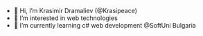 - 👋 Hi, I’m Krasimir Dramaliev (@Krasipeace)
- 👀 I’m interested in web technologies
- 🌱 I’m currently learning c# web development @SoftUni Bulgaria


<!---
Krasipeace/Krasipeace is a ✨ special ✨ repository because its `README.md` (this file) appears on your GitHub profile.
You can click the Preview link to take a look at your changes.
--->
